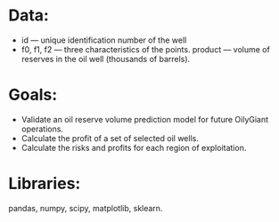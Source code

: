 # Data:

* id — unique identification number of the well 
* f0, f1, f2 — three characteristics of the points.
product — volume of reserves in the oil well (thousands of barrels).

# Goals:

* Validate an oil reserve volume prediction model for future OilyGiant operations.
* Calculate the profit of a set of selected oil wells.
* Calculate the risks and profits for each region of exploitation.

# Libraries:

pandas, numpy, scipy, matplotlib, sklearn.
